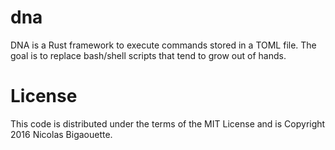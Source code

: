 # dna
DNA is a Rust framework to execute commands stored in a TOML file. The goal is to replace bash/shell scripts
that tend to grow out of hands.

# License

This code is distributed under the terms of the MIT License and is Copyright 2016 Nicolas Bigaouette.
